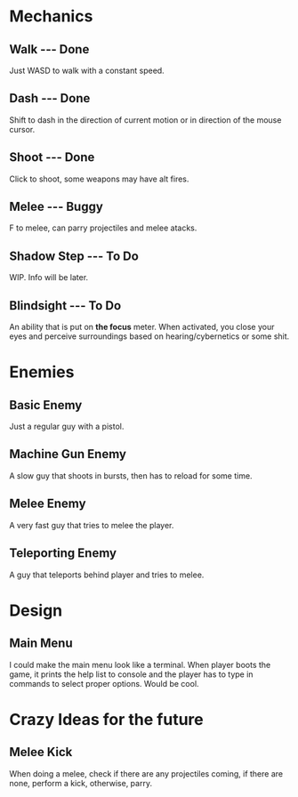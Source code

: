 # Mechanics

## Walk --- Done
Just WASD to walk with a constant speed.

## Dash --- Done
Shift to dash in the direction of current motion or in direction of the mouse cursor.

## Shoot --- Done
Click to shoot, some weapons may have alt fires.

## Melee --- Buggy
F to melee, can parry projectiles and melee atacks.

## Shadow Step --- To Do
WIP. Info will be later.

## Blindsight --- To Do
An ability that is put on **the focus** meter. When activated, you close your eyes and perceive surroundings based on hearing/cybernetics or some shit.

# Enemies

## Basic Enemy
Just a regular guy with a pistol.

## Machine Gun Enemy
A slow guy that shoots in bursts, then has to reload for some time.

## Melee Enemy
A very fast guy that tries to melee the player.

## Teleporting Enemy
A guy that teleports behind player and tries to melee.

# Design
## Main Menu
I could make the main menu look like a terminal. When player boots the game, it prints the help list to console and the player has to type in commands to select proper options. Would be cool.

# Crazy Ideas for the future
## Melee Kick
When doing a melee, check if there are any projectiles coming, if there are none, perform a kick, otherwise, parry.
